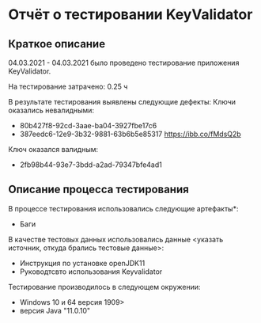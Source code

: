 # Отчёт о тестировании KeyValidator

## Краткое описание

04.03.2021 - 04.03.2021 было проведено тестирование приложения KeyValidator.

На тестирование затрачено: 0.25 ч

В результате тестирования выявлены следующие дефекты:
 Ключи оказались невалидными: 
* 80b427f8-92cd-3aae-ba04-3927fbe17c6
* 387eedc6-12e9-3b32-9881-63b6b5e85317
https://ibb.co/fMdsQ2b

Ключ оказался валидным:
* 2fb98b44-93e7-3bdd-a2ad-79347bfe4ad1


## Описание процесса тестирования

В процессе тестирования использовались следующие артефакты*:
*  Баги 


В качестве тестовых данных использовались данные <указать источник, откуда брались тестовые данные>:
* Инструкция по установке openJDK11
* Руководтсвто использования Keyvalidator


Тестирование производилось в следующем окружении:
* Windows 10 и 64 версия 1909>
* версия Java "11.0.10"

